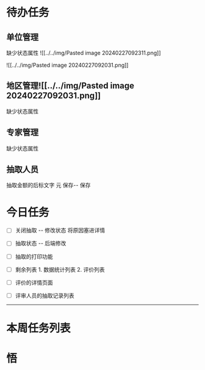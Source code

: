 # 待办任务

## 单位管理
缺少状态属性
![[../../img/Pasted image 20240227092311.png]]

![[../../img/Pasted image 20240227092031.png]]


## 地区管理![[../../img/Pasted image 20240227092031.png]]
缺少状态属性

## 专家管理
缺少状态属性



## 抽取人员
抽取金额的后标文字 元
保存-- 保存

# 今日任务
- [ ] 关闭抽取 -- 修改状态  将原因塞进详情
- [ ] 抽取状态 -- 后端修改
- [ ] 抽取的打印功能

- [ ] 剩余列表
      1. 数据统计列表
      2. 评价列表

- [ ] 评价的详情页面
- [ ] 评审人员的抽取记录列表




------
# 本周任务列表



# 悟